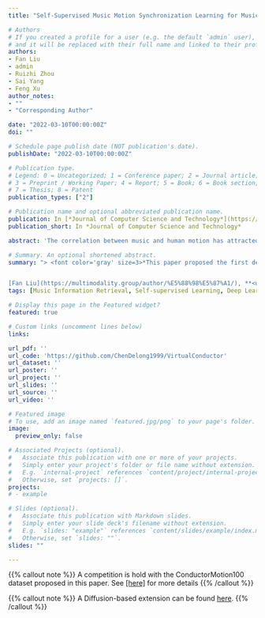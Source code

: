 ```yaml
---
title: "Self-Supervised Music Motion Synchronization Learning for Music-Driven Conducting Motion Generation"

# Authors
# If you created a profile for a user (e.g. the default `admin` user), write the username (folder name) here 
# and it will be replaced with their full name and linked to their profile.
authors:
- Fan Liu
- admin
- Ruizhi Zhou
- Sai Yang
- Feng Xu
author_notes:
- ""
- "Corresponding Author"

date: "2022-03-10T00:00:00Z"
doi: ""

# Schedule page publish date (NOT publication's date).
publishDate: "2022-03-10T00:00:00Z"

# Publication type.
# Legend: 0 = Uncategorized; 1 = Conference paper; 2 = Journal article;
# 3 = Preprint / Working Paper; 4 = Report; 5 = Book; 6 = Book section;
# 7 = Thesis; 8 = Patent
publication_types: ["2"]

# Publication name and optional abbreviated publication name.
publication: In [*Journal of Computer Science and Technology*](https://www.springer.com/journal/11390), 2022. [[DOI]](https://doi.org/10.1007/s11390-022-2030-z)
publication_short: In *Journal of Computer Science and Technology*

abstract: 'The correlation between music and human motion has attracted widespread research attention. Although recent studies have successfully generated motion for singers, dancers, and musicians, few have explored motion generation for orchestral conductors. The generation of music-driven conducting motion should consider not only the basic music beats, but also mid-level music structures, high-level music semantic expressions, and hints for different parts of orchestras (strings, woodwind, etc.). However, most existing conducting motion generation methods rely heavily on human-designed rules, which significantly limits the quality of generated motion. Therefore, we propose a novel Music Motion Synchronized Generative Adversarial Network (M2S-GAN), which generates motions according to the automatically learned music representations. More specifically, M2S-GAN is a cross-modal generative network comprising four components: 1) a music encoder that encodes the music signal; 2) a generator that generates conducting motion from the music codes; 3) a motion encoder that encodes the motion; 4) a discriminator that differentiates the real and generated motions. These four components respectively imitate four key aspects of human conductors: understanding music, interpreting music, precision and elegance. The music and motion encoders are first jointly trained by a self-supervised contrastive loss, and can thus help to facilitate the music motion synchronization during the following adversarial learning process. To verify the effectiveness of our method we construct a large-scale dataset, named ConductorMotion100, which consists of an unprecedented 100 hours of conducting motion data. Extensive experiments on ConductorMotion100 demonstrate the effectiveness of M2S-GAN. Our proposed approach outperforms various comparison methods both quantitatively and qualitatively. Through visualization, we show that our approach can generate plausible, diverse, and music-synchronized conducting motion. To facilitate future research, both the dataset and experimental codes are open-sourced.'

# Summary. An optional shortened abstract.
summary: "> <font color='gray' size=3>*This paper proposed the first deep-learning based music-driven conducting motion generation method, and presented a large-scale music motion dataset ConductorMotion100 with unprecedented 100 hours length. The [associated demo paper](/publication/icme2021virtualconductor/) won the Best Demo Award in IEEE ICME 2021. My [graduation thesis](/uploads/陈德龙本科毕业论文_基于动态频域分解与自监督跨模态感知的乐队指挥动作生成.pdf) at HHU on this project was awarded as \"First Class of Outstanding Graduation Thesis of Jiangsu Province\" (江苏省优秀本科毕业论文一等奖).*</font>


[Fan Liu](https://multimodality.group/author/%E5%88%98%E5%87%A1/), **<u>Delong Chen</u>** (corresponding author), Ruizhi Zhou, Sai Yang, [Feng Xu](https://ieeexplore.ieee.org/author/37401237800). In [*Journal of Computer Science Technology*](https://doi.org/10.1007/s11390-022-2030-z), 2022."
tags: [Music Information Retrieval, Self-supervised Learning, Deep Learning, Multimodal Learning]

# Display this page in the Featured widget?
featured: true

# Custom links (uncomment lines below)
links:

url_pdf: ''
url_code: 'https://github.com/ChenDelong1999/VirtualConductor'
url_dataset: ''
url_poster: ''
url_project: ''
url_slides: ''
url_source: ''
url_video: ''

# Featured image
# To use, add an image named `featured.jpg/png` to your page's folder. 
image:
  preview_only: false

# Associated Projects (optional).
#   Associate this publication with one or more of your projects.
#   Simply enter your project's folder or file name without extension.
#   E.g. `internal-project` references `content/project/internal-project/index.md`.
#   Otherwise, set `projects: []`.
projects:
# - example

# Slides (optional).
#   Associate this publication with Markdown slides.
#   Simply enter your slide deck's filename without extension.
#   E.g. `slides: "example"` references `content/slides/example/index.md`.
#   Otherwise, set `slides: ""`.
slides: ""

---
```


{{% callout note %}}
A competition is hold with the ConductorMotion100 dataset proposed in this paper. See [[here]](https://github.com/ChenDelong1999/VirtualConductor) for more details
{{% /callout %}}

{{% callout note %}}
A Diffusion-based extension can be found [here](/publication/aaai2023diffusion/).
{{% /callout %}}
